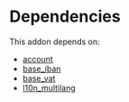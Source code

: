 # Dependencies

This addon depends on:

- [account](https://github.com/bringout/oca-ocb-accounting/tree/eb3c9b9e76fbb706c132f3bf6a9538d6d5a0b1a7/odoo-bringout-oca-ocb-account)
- [base_iban](https://github.com/bringout/oca-ocb-core/tree/b8a76bf74d4ef2767aa510ddf3515d4c8c9b941d/odoo-bringout-oca-ocb-base_iban)
- [base_vat](https://github.com/bringout/oca-ocb-core/tree/b8a76bf74d4ef2767aa510ddf3515d4c8c9b941d/odoo-bringout-oca-ocb-base_vat)
- [l10n_multilang](https://github.com/bringout/oca-ocb-l10n_me-africa/tree/65e40993c10b07bc49d9ef3bfe496bdd2c718518/odoo-bringout-oca-ocb-l10n_multilang)
